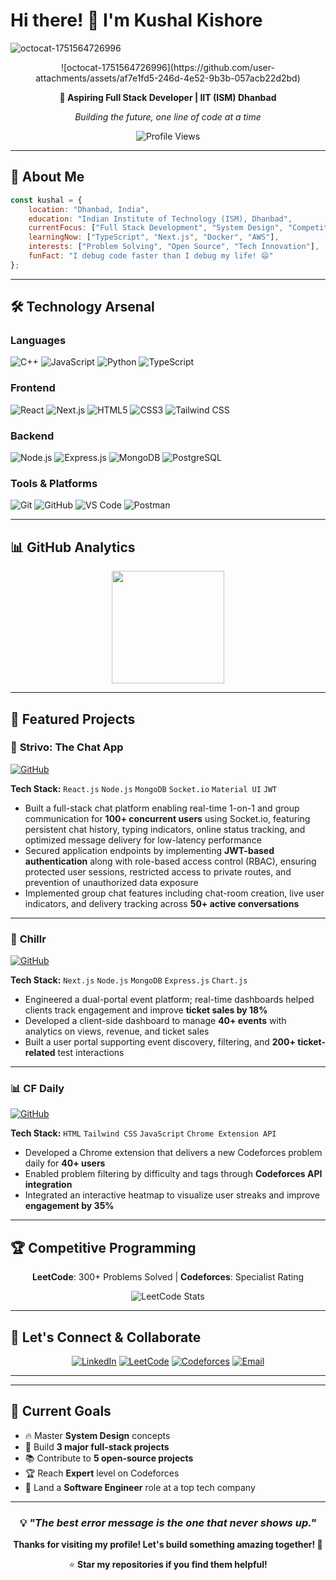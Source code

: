 # Hi there! 👋 I'm **Kushal Kishore**
![octocat-1751564726996](https://github.com/user-attachments/assets/c8952804-0460-4115-8aea-f85553240ce6)

<div align="center">![octocat-1751564726996](https://github.com/user-attachments/assets/af7e1fd5-246d-4e52-9b3b-057acb22d2bd)

  
  **🚀 Aspiring Full Stack Developer | IIT (ISM) Dhanbad**
  
  *Building the future, one line of code at a time*
  
  ![Profile Views](https://komarev.com/ghpvc/?username=SLASH27KushaL&style=for-the-badge&color=FF6A00)
  
</div>

---

## 🌟 About Me

```javascript
const kushal = {
    location: "Dhanbad, India",
    education: "Indian Institute of Technology (ISM), Dhanbad",
    currentFocus: ["Full Stack Development", "System Design", "Competitive Programming"],
    learningNow: ["TypeScript", "Next.js", "Docker", "AWS"],
    interests: ["Problem Solving", "Open Source", "Tech Innovation"],
    funFact: "I debug code faster than I debug my life! 😄"
};
```

---

## 🛠️ Technology Arsenal

### **Languages**
![C++](https://img.shields.io/badge/C++-00599C?style=for-the-badge&logo=cplusplus&logoColor=white)
![JavaScript](https://img.shields.io/badge/JavaScript-F7DF1E?style=for-the-badge&logo=javascript&logoColor=black)
![Python](https://img.shields.io/badge/Python-3776AB?style=for-the-badge&logo=python&logoColor=white)
![TypeScript](https://img.shields.io/badge/TypeScript-3178C6?style=for-the-badge&logo=typescript&logoColor=white)

### **Frontend**
![React](https://img.shields.io/badge/React-61DAFB?style=for-the-badge&logo=react&logoColor=black)
![Next.js](https://img.shields.io/badge/Next.js-000000?style=for-the-badge&logo=nextdotjs&logoColor=white)
![HTML5](https://img.shields.io/badge/HTML5-E34F26?style=for-the-badge&logo=html5&logoColor=white)
![CSS3](https://img.shields.io/badge/CSS3-1572B6?style=for-the-badge&logo=css3&logoColor=white)
![Tailwind CSS](https://img.shields.io/badge/Tailwind_CSS-38B2AC?style=for-the-badge&logo=tailwind-css&logoColor=white)

### **Backend**
![Node.js](https://img.shields.io/badge/Node.js-339933?style=for-the-badge&logo=nodedotjs&logoColor=white)
![Express.js](https://img.shields.io/badge/Express.js-000000?style=for-the-badge&logo=express&logoColor=white)
![MongoDB](https://img.shields.io/badge/MongoDB-47A248?style=for-the-badge&logo=mongodb&logoColor=white)
![PostgreSQL](https://img.shields.io/badge/PostgreSQL-336791?style=for-the-badge&logo=postgresql&logoColor=white)

### **Tools & Platforms**
![Git](https://img.shields.io/badge/Git-F05032?style=for-the-badge&logo=git&logoColor=white)
![GitHub](https://img.shields.io/badge/GitHub-181717?style=for-the-badge&logo=github&logoColor=white)
![VS Code](https://img.shields.io/badge/VS_Code-007ACC?style=for-the-badge&logo=visual-studio-code&logoColor=white)
![Postman](https://img.shields.io/badge/Postman-FF6C37?style=for-the-badge&logo=postman&logoColor=white)

---

## 📊 GitHub Analytics

<div align="center">
  
  <img height="180em" src="https://github-readme-stats.vercel.app/api?username=SLASH27KushaL&show_icons=true&theme=tokyonight&include_all_commits=true&count_private=true"/>
  
  
</div>




---

## 🚀 Featured Projects

### 💬 **Strivo: The Chat App** 
[![GitHub](https://img.shields.io/badge/GitHub-181717?style=flat-square&logo=github&logoColor=white)](https://github.com/SLASH27KushaL/STRIVO)

**Tech Stack:** `React.js` `Node.js` `MongoDB` `Socket.io` `Material UI` `JWT`

- Built a full-stack chat platform enabling real-time 1-on-1 and group communication for **100+ concurrent users** using Socket.io, featuring persistent chat history, typing indicators, online status tracking, and optimized message delivery for low-latency performance
- Secured application endpoints by implementing **JWT-based authentication** along with role-based access control (RBAC), ensuring protected user sessions, restricted access to private routes, and prevention of unauthorized data exposure
- Implemented group chat features including chat-room creation, live user indicators, and delivery tracking across **50+ active conversations**

---

### 🎉 **Chillr** 
[![GitHub](https://img.shields.io/badge/GitHub-181717?style=flat-square&logo=github&logoColor=white)](https://github.com/SLASH27KushaL/CHILLR)

**Tech Stack:** `Next.js` `Node.js` `MongoDB` `Express.js` `Chart.js`

- Engineered a dual-portal event platform; real-time dashboards helped clients track engagement and improve **ticket sales by 18%**
- Developed a client-side dashboard to manage **40+ events** with analytics on views, revenue, and ticket sales
- Built a user portal supporting event discovery, filtering, and **200+ ticket-related** test interactions

---

### 📊 **CF Daily** 
[![GitHub](https://img.shields.io/badge/GitHub-181717?style=flat-square&logo=github&logoColor=white)](https://github.com/Mayank230106/cf-daily)

**Tech Stack:** `HTML` `Tailwind CSS` `JavaScript` `Chrome Extension API`

- Developed a Chrome extension that delivers a new Codeforces problem daily for **40+ users**
- Enabled problem filtering by difficulty and tags through **Codeforces API integration**
- Integrated an interactive heatmap to visualize user streaks and improve **engagement by 35%**

---

## 🏆 Competitive Programming

<div align="center">
  
  **LeetCode**: 300+ Problems Solved | **Codeforces**: Specialist Rating
  
  ![LeetCode Stats](https://leetcard.jacoblin.cool/slash_27?theme=dark&font=Karma&ext=contest)
  
</div>

---

## 🤝 Let's Connect & Collaborate

<div align="center">
  
  [![LinkedIn](https://img.shields.io/badge/LinkedIn-0A66C2?style=for-the-badge&logo=linkedin&logoColor=white)](https://www.linkedin.com/in/kushal-kishore-084507287/)
  [![LeetCode](https://img.shields.io/badge/LeetCode-FFA116?style=for-the-badge&logo=leetcode&logoColor=black)](https://leetcode.com/u/slash_27/)
  [![Codeforces](https://img.shields.io/badge/Codeforces-1F8ACB?style=for-the-badge&logo=codeforces&logoColor=white)](https://codeforces.com/profile/SLASH_27)
  [![Email](https://img.shields.io/badge/Email-D14836?style=for-the-badge&logo=gmail&logoColor=white)](mailto:kushalkishore27@gmail.com)
  
</div>

---





---

## 🎯 Current Goals

- 🔥 Master **System Design** concepts
- 🌱 Build **3 major full-stack projects**
- 📚 Contribute to **5 open-source projects**
- 🏆 Reach **Expert** level on Codeforces
- 💼 Land a **Software Engineer** role at a top tech company

---

<div align="center">
  
  ### 💡 *"The best error message is the one that never shows up."*
  
  **Thanks for visiting my profile! Let's build something amazing together! 🚀**
  
  ⭐ **Star my repositories if you find them helpful!**
  
</div>

